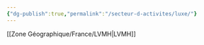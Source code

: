 ```yaml
---
{"dg-publish":true,"permalink":"/secteur-d-activites/luxe/"}
---
```


[[Zone Géographique/France/LVMH\|LVMH]]
